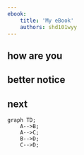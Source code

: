 ```yaml
---
ebook:
    title: 'My eBook'
    authors: shd101wyy
---  
```

  
  
## how are you
## better notice
## next


```mermaid
graph TD;
    A-->B;
    A-->C;
    B-->D;
    C-->D;
```
  